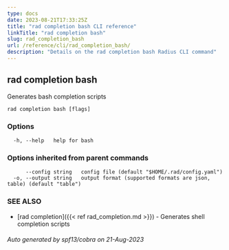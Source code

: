 ```yaml
---
type: docs
date: 2023-08-21T17:33:25Z
title: "rad completion bash CLI reference"
linkTitle: "rad completion bash"
slug: rad_completion_bash
url: /reference/cli/rad_completion_bash/
description: "Details on the rad completion bash Radius CLI command"
---
```

## rad completion bash

Generates bash completion scripts

```
rad completion bash [flags]
```

### Options

```
  -h, --help   help for bash
```

### Options inherited from parent commands

```
      --config string   config file (default "$HOME/.rad/config.yaml")
  -o, --output string   output format (supported formats are json, table) (default "table")
```

### SEE ALSO

* [rad completion]({{< ref rad_completion.md >}})	 - Generates shell completion scripts

###### Auto generated by spf13/cobra on 21-Aug-2023
